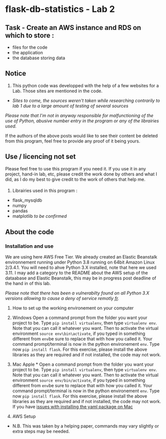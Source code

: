 # flask-db-statistics - Lab 2

## Task - Create an AWS instance and RDS on which to store :
 - files for the code
 - the application
 - the database storing data

## Notice

   1. This python code was developped with the help of a few websites for a Lab.
Those sites are mentioned in the code.
- _Sites to come, the sources weren't taken while researching contrarily to lab 1 due to a large amount of testing of several sources_

_Please note that I'm not in anyway responsible for malfunctioning of the use of Python, abusive number entry in the program or any of the librairies used._

If the authors of the above posts would like to see their content be deleted from this program, feel free to provide any proof of it being yours.

## Use / licencing not set

Please feel free to use this program if you need it.
If you use it in any project, hand-in lab, etc, please credit the work done by others and what I did, as I do my best to give credit to the work of others that help me.
####

1. Librairies used in this program :

- flask_mysqldb
- numpy
- pandas
- matplotlib *to be confirmed*

## About the code

### Installation and use

We are using here AWS Free Tier. We already created an Elastic Beanstalk environnement running under Python 3.8 running on 64bit Amazon Linux 2/3.4.1.
You will need to ahve Python 3.X installed, note that here we used 3.11.
I may add a category to the README about the AWS setup of the dataabase and Elastic Beanstalk, this may be in progress post deadline of the hand in of this lab.

_Please note that there has been a vulnerabilty found on all Python 3.X versions allowing to cause a deny of service remotly [fr](https://www.cert.ssi.gouv.fr/avis/CERTFR-2022-AVI-1017/](en)[https://www.cve.org/CVERecord?id=CVE-2022-45061)._

1. How to set up the working environement on your computer
  1. Windows
  Open a command prompt from the folder you want your project to be. Type `pip install virtualenv`, then type `virtualenv env`. Note that you can call it whatever you want.
  Then to activate the virtual environment `source env\bin\activate`, if you typed in something different from `env`be sure to replace that with how you called it.
  Your command prompt/terminal is now in the python environement `env`. Type now `pip install flask`.
  For this exercise, please install the above libraries as they are required and if not installed, the code may not work.
  
  
  
  2. Mac Apple *
  Open a command prompt from the folder you want your project to be. Type `pip install virtualenv`, then type `virtualenv env`. Note that you can call it whatever you want.
  Then to activate the virtual environment `source env/bin/activate`, if you typed in something different from `env`be sure to replace that with how you called it.
  Your command prompt/terminal is now in the python environement `env`. Type now `pip install flask`.
  For this exercise, please install the above libraries as they are required and if not installed, the code may not work.
  If you have [issues with installing the yaml package on Mac](https://stackoverflow.com/questions/14261614/how-do-i-install-the-yaml-package-for-python/21317961#21317961)
  
  
2. AWS Setup

  
  
* N.B. This was taken by a helping paper, commands may vary slightly or extra steps may be needed.
